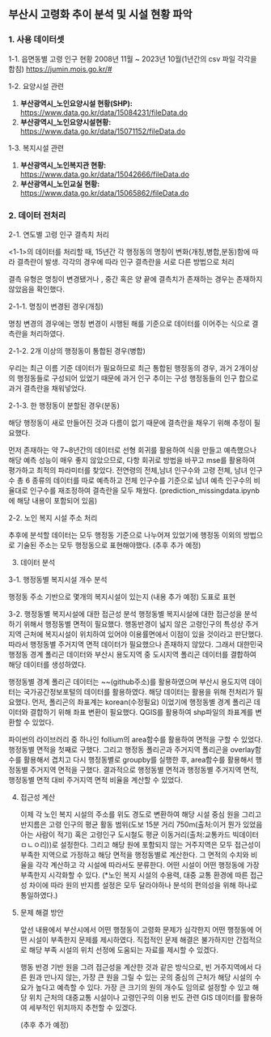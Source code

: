 ## 부산시 고령화 추이 분석 및 시설 현황 파악

### 1. 사용 데이터셋

1-1. 읍면동별 고령 인구 현황
2008년 11월 ~ 2023년 10월(1년간의 csv 파일 각각을 합침) 
https://jumin.mois.go.kr/#

1-2. 요양시설 관련
1. **부산광역시_노인요양시설 현황(SHP):** https://www.data.go.kr/data/15084231/fileData.do
2. **부산광역시_노인요양시설현황:** https://www.data.go.kr/data/15071152/fileData.do

1-3. 복지시설 관련
1. **부산광역시_노인복지관 현황:** https://www.data.go.kr/data/15042666/fileData.do
2. **부산광역시_노인교실 현황:** https://www.data.go.kr/data/15065862/fileData.do

### 2. 데이터 전처리

2-1. 연도별 고령 인구 결측치 처리
 
 <1-1>의 데이터를 처리할 때, 15년간 각 행정동의 명칭이 변화(개칭,병합,분동)함에 따라 결측란이 발생. 각각의 경우에 따라 인구 결측란을 서로 다른 방법으로 처리

 결측 유형은 명칭이 변경됐거나 , 중간 혹은 양 끝에 결측치가 존재하는 경우는 존재하지 않았음을 확인했다.

 2-1-1. 명칭이 변경된 경우(개칭)
 
  명칭 변경의 경우에는 명칭 변경이 시행된 해를 기준으로 데이터를 이어주는 식으로 결측란을 처리하였다.

 2-1-2. 2개 이상의 행정동이 통합된 경우(병합)

  우리는 최근 이름 기준 데이터가 필요하므로 최근 통합된 행정동의 경우, 과거 2개이상의 행정동들로 구성되어 있었기 때문에 과거 인구 추이는 구성 행정동들의 인구 합으로 과거 결측란을 채워넣었다.

  2-1-3. 한 행정동이 분할된 경우(분동)

   해당 행정동이 새로 만들어진 것과 다름이 없기 때문에 결측란을 채우기 위해 추정이 필요했다.

   먼저 존재하는 약 7~8년간의 데이터로 선형 회귀를 활용하여 식을 만들고 예측했으나 해당 예측 성능이 매우 좋지 않았으므로, 다항 회귀로 방법을 바꾸고 mse를 활용하여 평가하고 최적의 파라미터를 찾았다. 전연령의 전체,남녀 인구수와 고령 전체, 남녀 인구수 총 6 종류의 데이터를 따로 예측하고 전체 인구수를 기준으로 남녀 예측 인구수의 비율대로 인구수를 재조정하여 결측란을 모두 채웠다.
   (prediction_missingdata.ipynb에 해당 내용이 포함되어 있음)

2-2. 노인 복지 시설 주소 처리

 추후에 분석할 데이터는 모두 행정동 기준으로 나누어져 있었기에 행정동 이외의 방법으로 기술된 주소는 모두 행정동으로 표현해야했다.
 (추후 추가 예정)


3. 데이터 분석

3-1. 행정동별 복지시설 개수 분석

 행정동 주소 기반으로 몇개의 복지시설이 있는지 (내용 추가 예정)
 도표로 표현

3-2. 행정동별 복지시설에 대한 접근성 분석
   행정동별 복지시설에 대한 접근성을 분석하기 위해서 행정동별 면적이 필요했다. 행동반경이 넓지 않은 고령인구의 특성상 주거지역 근처에 복지시설이 위치하여 있어야 이용률면에서 이점이 있을 것이라고 판단했다. 따라서 행정동별 주거지역 면적 데이터가 필요했으나 존재하지 않았다. 그래서 대한민국 행정동 경계 폴리곤 데이터와 부산시 용도지역 중 도시지역 폴리곤 데이터를 결합하여 해당 데이터를 생성하였다.

   행정동별 경계 폴리곤 데이터는 ~~(github주소)를 활용하였으며 부산시 용도지역 데이터는 국가공간정보포털의 데이터를 활용하였다. 해당 데이터는 활용을 위해 전처리가 필요했다. 먼저, 폴리곤의 좌표계는 korean(수정필요) 이었기에 행정동별 경계 폴리곤 데이터와 결합하기 위해 좌표 변환이 필요했다. QGIS를 활용하여 shp파일의 좌표계를 변환할 수 있었다.

   파이썬의 라이브러리 중 하나인 follium의 area함수를 활용하여 면적을 구할 수 있었다. 행정동별 면적을 첫째로 구했다. 그리고 행정동 폴리곤과 주거지역 폴리곤을 overlay함수를 활용해서 겹치고 다시 행정동별로 groupby를 실행한 후, area함수를 활용해서 행정동별 주거지역 면적을 구했다. 결과적으로 행정동별 면적과 행정동별 주거지역 면적, 행정동별 면적 대비 주거지역 면적 비율을 계산할 수 있었다.

4. 접근성 계산

   이제 각 노인 복지 시설의 주소를 위도 경도로 변환하여 해당 시설 중심 원을 그리고 반지름은 고령 인구의 평균 활동 범위(도보 15분 거리 750m(출처:이거 뭔가 있었음 아는 사람이 적기) 혹은 고령인구 도시철도 평균 이동거리(출처:교통카드 빅데이터 ㅁㄴㅇ리))로 설정한다. 그리고 해당 원에 포함되지 않는 거주지역은 모두 접근성이 부족한 지역으로 가정하고 해당 면적을 행정동별로 계산한다. 그 면적의 수치와 비율을 각각 계산하고 각 시설에 따라서도 분류한다. 어떤 시설이 어떤 행정동에 가장 부족한지 시각화할 수 있다. (*노인 복지 시설의 수용력, 대중 교통 환경에 따른 접근성 차이에 따라 원의 반지름 설정은 모두 달라야하나 분석의 편의성을 위해 하나로 통일하였다.)

5. 문제 해결 방안

   앞선 내용에서 부산시에서 어떤 행정동이 고령화 문제가 심각한지 어떤 행정동에 어떤 시설이 부족한지 문제를 제시하였다. 직접적인 문제 해결은 불가하지만 간접적으로 해당 부족 시설의 위치 선정에 도움되는 자료를 제시할 수 있겠다.

   행동 반경 기반 원을 그려 접근성을 계산한 것과 같은 방식으로, 빈 거주지역에서 다른 원과 만나지 않는, 가장 큰 원을 그릴 수 있는 곳의 중심의 근처가 해당 시설의 수요가 높다고 예측할 수 있다. 가장 큰 크기의 원의 개수도 임의로 설정할 수 있고 해당 위치 근처의 대중교통 시설이나 고령인구의 이용 빈도 관련 GIS 데이터를 활용하여 세부적인 위치까지 추천할 수 있겠다.

    (추후 추가 예정)
 
   
 

 

 
